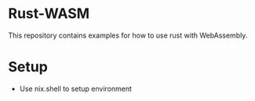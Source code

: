 # Rust-WASM
This repository contains examples for how to use rust with WebAssembly. 

# Setup
- Use nix.shell to setup environment
